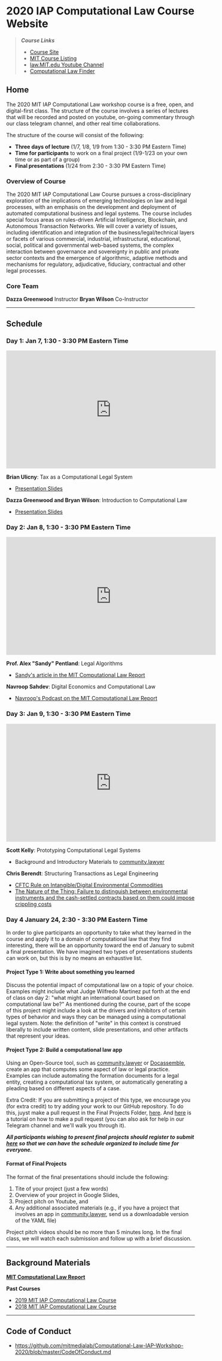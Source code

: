 # 2020 IAP Computational Law Course Website

> ***Course Links***
> * [Course Site](https://mitmedialab.github.io/Computational-Law-IAP-Workshop-2020)
> * [MIT Course Listing](http://student.mit.edu/searchiap/iap-9289af8d5886ad4401588dd8e54f0108.html)
> * [law.MIT.edu Youtube Channel](https://www.youtube.com/channel/UC5UHm2J9pbEZmWl97z_0hZw)
> * [Computational Law Finder](https://computationallaw.github.io/CLR//Research.html)

## Home
The 2020 MIT IAP Computational Law workshop course is a free, open, and digital-first class. The structure of the course involves a series of lectures that will be recorded and posted on youtube, on-going commentary through our class telegram channel, and other real time collaborations.

The structure of the course will consist of the following:
* **Three days of lecture** (1/7, 1/8, 1/9 from 1:30 - 3:30 PM Eastern Time)
* **Time for participants** to work on a final project (1/9-1/23 on your own time or as part of a group)
* **Final presentations** (1/24 from 2:30 - 3:30 PM Eastern Time)

### Overview of Course
The 2020 MIT IAP Computational Law Course pursues a cross-disciplinary exploration of the implications of emerging technologies on law and legal processes, with an emphasis on the development and deployment of automated computational business and legal systems. The course includes special focus areas on rules-driven Artificial Intelligence, Blockchain, and Autonomous Transaction Networks. We will cover a variety of issues, including identification and integration of the business/legal/technical layers or facets of various commercial, industrial, infrastructural, educational, social, political and governmental web-based systems, the complex interaction between governance and sovereignty in public and private sector contexts and the emergence of algorithmic, adaptive methods and mechanisms for regulatory, adjudicative, fiduciary, contractual and other legal processes.

### Core Team

**Dazza Greenwood** Instructor
**Bryan Wilson** Co-Instructor

-----

## Schedule

### Day 1: Jan 7, 1:30 - 3:30 PM Eastern Time

<iframe width="560" height="315" src="https://www.youtube.com/embed/xziQdjFjUX8" frameborder="0" allow="accelerometer; autoplay; encrypted-media; gyroscope; picture-in-picture" allowfullscreen></iframe>

**Brian Ulicny**: Tax as a Computational Legal System
* [Presentation Slides](https://github.com/mitmedialab/Computational-Law-IAP-Workshop-2020/blob/master/resources/TR%20TAX%20MIT%20IAP%20COMP%20LAW.pdf)

**Dazza Greenwood and Bryan Wilson**: Introduction to Computational Law
* [Presentation Slides](https://docs.google.com/presentation/d/1dDyuM5La8Tv2_xlgL1luHAAAqq27KLqK2dmKCG5ZQ04/edit?usp=sharing)

### Day 2: Jan 8, 1:30 - 3:30 PM Eastern Time

<iframe width="560" height="315" src="https://www.youtube.com/embed/hRCepuioYDQ" frameborder="0" allow="accelerometer; autoplay; encrypted-media; gyroscope; picture-in-picture" allowfullscreen></iframe>

**Prof. Alex "Sandy" Pentland**: Legal Algorithms
* [Sandy's article in the MIT Computational Law Report](https://law.mit.edu/pub/aperspectiveonlegalalgorithms)

**Navroop Sahdev**: Digital Economics and Computational Law
* [Navroop's Podcast on the MIT Computational Law Report](https://law.mit.edu/pub/podcastmarketsfirmsandopportunities)

### Day 3: Jan 9, 1:30 - 3:30 PM Eastern Time

<iframe width="560" height="315" src="https://www.youtube.com/embed/bO5jNXlu2bE" frameborder="0" allow="accelerometer; autoplay; encrypted-media; gyroscope; picture-in-picture" allowfullscreen></iframe>

**Scott Kelly**: Prototyping Computational Legal Systems
* Background and Introductory Materials to [community.lawyer](https://community.lawyer)

**Chris Berendt**: Structuring Transactions as Legal Engineering
* [CFTC Rule on Intangible/Digital Environmental Commodities](https://github.com/mitmedialab/Computational-Law-IAP-Workshop-2020/blob/master/resources/Final-Rule-Swap-Def-8-2012.pdf)
* [The Nature of the Thing: Failure to distinguish between environmental instruments and the
cash-settled contracts based on them could impose crippling costs](https://github.com/mitmedialab/Computational-Law-IAP-Workshop-2020/blob/master/resources/EF0611_pp20-21.pdf)

### Day 4 January 24, 2:30 - 3:30 PM Eastern Time
In order to give participants an opportunity to take what they learned in the course and apply it to a domain of computational law that they find interesting, there will be an opportunity toward the end of January to submit a final presentation. We have imagined two types of presentations students can work on, but this is by no means an exhaustive list.

#### Project Type 1: Write about something you learned
Discuss the potential impact of computational law on a topic of your choice. Examples might include what Judge Wilfredo Martinez put forth at the end of class on day 2: "what might an international court based on computational law be?" As mentioned during the course, part of the scope of this project might include a look at the drivers and inhibitors of certain types of behavior and ways they can be managed using a computational legal system. Note: the definition of "write" in this context is construed liberally to include written content, slide presentations, and other artifacts that represent your ideas.

#### Project Type 2: Build a computational law app
Using an Open-Source tool, such as [community.lawyer](https://community.lawyer) or [Docassemble](https://docassemble.org/), create an app that computes some aspect of law or legal practice. Examples can include automating the formation documents for a legal entity, creating a computational tax system, or automatically generating a pleading based on different aspects of a case. 

Extra Credit: If you are submitting a project of this type, we encourage you (for extra credit) to try adding your work to our GitHub repository. To do this, juyst make a pull request in the Final Projects Folder, [here](https://github.com/mitmedialab/Computational-Law-IAP-Workshop-2020/tree/master/finalprojects). And [here](https://yangsu.github.io/pull-request-tutorial) is a tutorial on how to make a pull request (you can also ask for help in our Telegram channel and we'll walk you through it).

***All participants wishing to present final projects should register to submit [here](https://forms.gle/Vw4a5dzuShpAhfp6A) so that we can have the schedule organized to include time for everyone.***

#### Format of Final Projects
The format of the final presentations should include the following:
1) Tite of your project (just a few words)
2) Overview of your project in Google Slides, 
3) Project pitch on Youtube, and 
4) Any additional associated materials (e.g., if you have a project that involves an app in [community.lawyer](https://community.lawyer), send us a downloadable version of the YAML file)

Project pitch videos should be no more than 5 minutes long. In the final class, we will watch each submission and follow up with a brief discussion.

----

## Background Materials

**[MIT Computational Law Report](https://law.mit.edu)**

**Past Courses**
* [2019 MIT IAP Computational Law Course](https://mitmedialab.github.io/2019-MIT-Computational-Law-Course/)
* [2018 MIT IAP Computational Law Course](https://mitmedialab.github.io/2018-MIT-IAP-ComputationalLaw/)

-----

## Code of Conduct
* https://github.com/mitmedialab/Computational-Law-IAP-Workshop-2020/blob/master/CodeOfConduct.md
